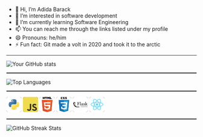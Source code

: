 - 👋 Hi, I’m Adida Barack
- 👀 I’m interested in software development
- 🌱 I’m currently learning Software Engineering
- 📫 You can reach me through the links listed under my profile
- 😄 Pronouns: he/him
- ⚡ Fun fact: Git made a volt in 2020 and took it to the arctic



----
![Your GitHub stats](https://github-readme-stats.vercel.app/api?username=lapilly254&show_icons=true&theme=dark)

<hr style="border:1px solid gray">

![Top Languages](https://github-readme-stats.vercel.app/api/top-langs/?username=lapilly254&layout=compact&langs_count=8&hide_title=true&card_width=450&theme=dark&cache_seconds=1800)

<hr style="border:1px solid gray">

<p align="left">
  <img height="40" src="https://raw.githubusercontent.com/github/explore/main/topics/python/python.png" alt="Python" style="background-color:black; border-radius:5px;">
<img height="40" src="https://raw.githubusercontent.com/github/explore/main/topics/javascript/javascript.png" alt="JavaScript" style="background-color:black; border-radius:5px;">
<img height="40" src="https://raw.githubusercontent.com/github/explore/main/topics/html/html.png" alt="HTML" style="background-color:black; border-radius:5px;">
<img height="40" src="https://raw.githubusercontent.com/github/explore/main/topics/css/css.png" alt="CSS" style="background-color:black; border-radius:5px;">
<img height="40" src="https://raw.githubusercontent.com/github/explore/main/topics/flask/flask.png" alt="Flask" style="background-color:black; border-radius:5px;">
<img height="40" src="https://raw.githubusercontent.com/github/explore/main/topics/react/react.png" alt="React" style="background-color:black; border-radius:5px;">
</p>

<hr style="border:1px solid gray">

![GitHub Streak Stats](https://github-readme-streak-stats.herokuapp.com/?user=lapilly254&theme=dark)




